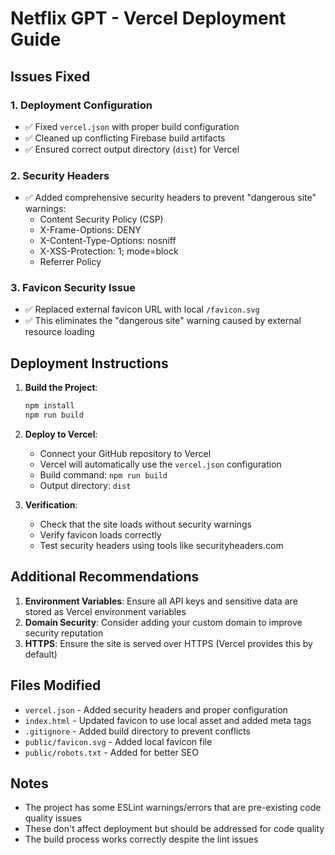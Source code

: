 # Netflix GPT - Vercel Deployment Guide

## Issues Fixed

### 1. Deployment Configuration
- ✅ Fixed `vercel.json` with proper build configuration
- ✅ Cleaned up conflicting Firebase build artifacts
- ✅ Ensured correct output directory (`dist`) for Vercel

### 2. Security Headers
- ✅ Added comprehensive security headers to prevent "dangerous site" warnings:
  - Content Security Policy (CSP)
  - X-Frame-Options: DENY
  - X-Content-Type-Options: nosniff
  - X-XSS-Protection: 1; mode=block
  - Referrer Policy

### 3. Favicon Security Issue
- ✅ Replaced external favicon URL with local `/favicon.svg`
- ✅ This eliminates the "dangerous site" warning caused by external resource loading

## Deployment Instructions

1. **Build the Project**:
   ```bash
   npm install
   npm run build
   ```

2. **Deploy to Vercel**:
   - Connect your GitHub repository to Vercel
   - Vercel will automatically use the `vercel.json` configuration
   - Build command: `npm run build`
   - Output directory: `dist`

3. **Verification**:
   - Check that the site loads without security warnings
   - Verify favicon loads correctly
   - Test security headers using tools like securityheaders.com

## Additional Recommendations

1. **Environment Variables**: Ensure all API keys and sensitive data are stored as Vercel environment variables
2. **Domain Security**: Consider adding your custom domain to improve security reputation
3. **HTTPS**: Ensure the site is served over HTTPS (Vercel provides this by default)

## Files Modified

- `vercel.json` - Added security headers and proper configuration
- `index.html` - Updated favicon to use local asset and added meta tags
- `.gitignore` - Added build directory to prevent conflicts
- `public/favicon.svg` - Added local favicon file
- `public/robots.txt` - Added for better SEO

## Notes

- The project has some ESLint warnings/errors that are pre-existing code quality issues
- These don't affect deployment but should be addressed for code quality
- The build process works correctly despite the lint issues
